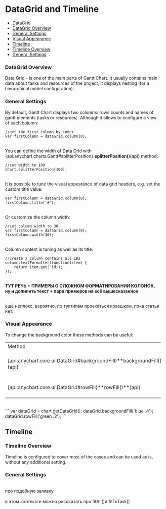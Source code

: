 # DataGrid and Timeline

* [DataGrid](#datagrid)
 * [DataGrid Overview](#overview)
 * [General Settings](#general_settings)
 * [Visual Appearance](#visual_appearance)
* [Timeline](#timeline)
 * [Timeline Overview](#timeline_overview)
 * [General Settings](#general_settings)

### DataGrid Overview

Data Grid - is one of the main parts of Gantt Chart. It usually contains main data about tasks and resources of the project, it displays nesting (for a hierarchical model configuration).

### General Settings

By default, Gantt Chart displays two columns: rows counts and names of gantt elements (tasks or resources). Although it allows to configure a view of each column:

 ```
 //get the first column by index
 var firstColumn = dataGrid.column(0);
 ```

<br>You can define the width of Data Grid with {api:anychart.charts.Gantt#splitterPosition}**.splitterPosition()**{api} method:

```
//set width to 100
chart.splitterPosition(100);
```

<br>It is possible to tune the visual appearance of data grid headers, e.g. set the custom title value:

```
var firstColumn = dataGrid.column(0);
firstColumn.title('#');
```

<br>Or customize the column width:

```
//set column width to 30
var firstColumn = dataGrid.column(0);
firstColumn.width(30);
```

<br>Column content is tuning as well as its title:

```
//create a column contains all IDs
column.textFormatter(function(item) {
    return item.get('id');
});
```
<br>
<b>ТУТ РЕЧЬ + ПРИМЕРЫ О СЛОЖНОМ ФОРМАТИРОВАНИИ КОЛОНОК. ну и допилить текст + пара примеров на всё вышесказанное</b>

<br>ещё неплохо, вероятно, по тултипам проехаться краешком, пока статьи нет.

### Visual Appearance

To change the background color these methods can be useful:

<table>
<tbody>
<tr>
<td>Method</td>
<td>Description</td>
</tr>
<tr>
<td>{api:anychart.core.ui.DataGrid#backgroundFill}**backgroundFill()**{api}</td>
<td>Allows to set background fill.</td>
</tr>
<tr>
<td>{api:anychart.core.ui.DataGrid#rowFill}**rowFill()**{api}</td>
<td>Used to collapse all tasks.</td>
</tr>
</tbody>
</table>

<br>
```
var dataGrid = chart.getDataGrid();
dataGrid.backgroundFill('blue .4');
dataGrid.rowFill('green .2');
```

## Timeline

### Timeline Overview

Timeline is configured to cover most of the cases and can be used as is, without any additional setting.

### General Settings

<br>про подобную заливку
<br><br>в этом контексте можно рассказать про fitAll()и fitToTask()